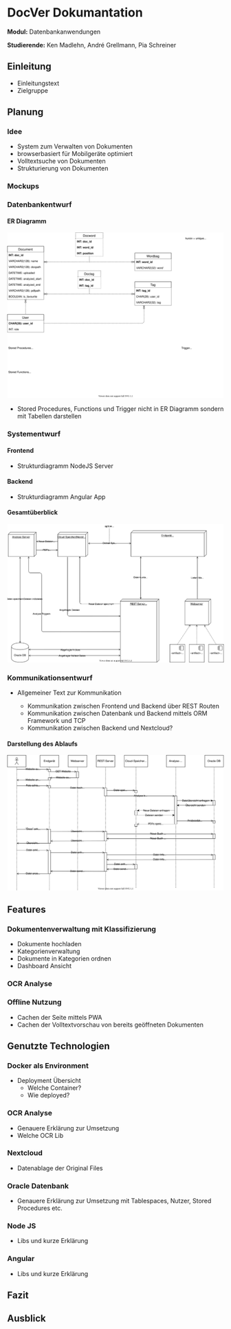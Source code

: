 # DocVer Dokumantation

**Modul:** Datenbankanwendungen

**Studierende:** Ken Madlehn, André Grellmann, Pia Schreiner



## Einleitung

- Einleitungstext
- Zielgruppe

## Planung

### Idee

- System zum Verwalten von Dokumenten
- browserbasiert für Mobilgeräte optimiert
- Volltextsuche von Dokumenten
- Strukturierung von Dokumenten

### Mockups



### Datenbankentwurf

#### ER Diagramm

![ER Diagramm](img/doc-ver_Diagramme-ER-Diagramm.svg)

- Stored Procedures, Functions und Trigger nicht in ER Diagramm sondern mit Tabellen darstellen

### Systementwurf

#### Frontend

- Strukturdiagramm NodeJS Server

#### Backend

- Strukturdiagramm Angular App

#### Gesamtüberblick

![Verteilungsdiagramm](img/doc-ver_Diagramme-Verteilungsdiagramm.svg)



### Kommunikationsentwurf

- Allgemeiner Text zur Kommunikation

  - Kommunikation zwischen Frontend und Backend über REST Routen
  - Kommunikation zwischen Datenbank und Backend mittels ORM Framework und TCP
  - Kommunikation zwischen Backend und Nextcloud?

  

#### Darstellung des Ablaufs

![Verteilungsdiagramm](img/doc-ver_Diagramme-Sequenzdiagramm.svg)

## Features

### Dokumentenverwaltung mit Klassifizierung

- Dokumente hochladen
- Kategorienverwaltung
- Dokumente in Kategorien ordnen
- Dashboard Ansicht

### OCR Analyse



### Offline Nutzung

- Cachen der Seite mittels PWA
- Cachen der Volltextvorschau von bereits geöffneten Dokumenten



## Genutzte Technologien

### Docker als Environment

- Deployment Übersicht
  - Welche Container?
  - Wie deployed?

### OCR Analyse 

- Genauere Erklärung zur Umsetzung
- Welche OCR Lib

### Nextcloud

- Datenablage der Original Files

### Oracle Datenbank

- Genauere Erklärung zur Umsetzung mit Tablespaces, Nutzer, Stored Procedures etc.

### Node JS

- Libs und kurze Erklärung

### Angular

- Libs und kurze Erklärung

## Fazit



## Ausblick


